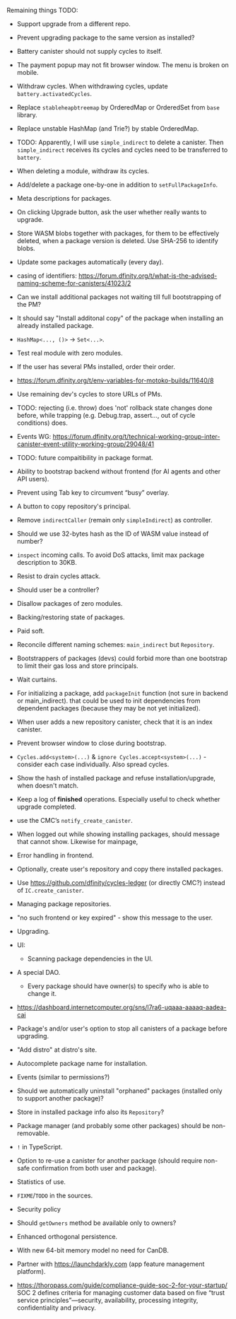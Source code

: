 Remaining things TODO:

- Support upgrade from a different repo.

- Prevent upgrading package to the same version as installed?

- Battery canister should not supply cycles to itself.

- The payment popup may not fit browser window. The menu is broken on mobile.

- Withdraw cycles. When withdrawing cycles, update `battery.activatedCycles`.

- Replace `stableheapbtreemap` by OrderedMap or OrderedSet from `base` library.

- Replace unstable HashMap (and Trie?) by stable OrderedMap.

- TODO: Apparently, I will use `simple_indirect` to delete a canister.
  Then `simple_indirect` receives its cycles and cycles need to be transferred to `battery`.

- When deleting a module, withdraw its cycles.

- Add/delete a package one-by-one in addition to `setFullPackageInfo`.

- Meta descriptions for packages.

- On clicking Upgrade button, ask the user whether really wants to upgrade.

- Store WASM blobs together with packages, for them to be effectively deleted, when a package version is deleted.
  Use SHA-256 to identify blobs.  

- Update some packages automatically (every day).

- casing of identifiers: https://forum.dfinity.org/t/what-is-the-advised-naming-scheme-for-canisters/41023/2

- Can we install additional packages not waiting till full bootstrapping of the PM?

- It should say "Install additonal copy" of the package when installing an already installed package.

- `HashMap<..., ()>` -> `Set<...>`.

- Test real module with zero modules.

- If the user has several PMs installed, order their order.

- https://forum.dfinity.org/t/env-variables-for-motoko-builds/11640/8

- Use remaining dev's cycles to store URLs of PMs.

- TODO: rejecting (i.e. throw) does 'not' rollback state changes done before, while trapping (e.g. Debug.trap, assert…, out of cycle conditions) does.

- Events WG: https://forum.dfinity.org/t/technical-working-group-inter-canister-event-utility-working-group/29048/41

- TODO: future compaitibility in package format.

- Ability to bootstrap backend without frontend (for AI agents and other API users).

- Prevent using Tab key to circumvent “busy” overlay.

- A button to copy repository's principal.

- Remove `indirectCaller` (remain only `simpleIndirect`) as controller.

- Should we use 32-bytes hash as the ID of WASM value instead of number?

- `inspect` incoming calls. To avoid DoS attacks, limit max package description to 30KB.

- Resist to drain cycles attack.

- Should user be a controller?

- Disallow packages of zero modules.

- Backing/restoring state of packages.

- Paid soft.

- Reconcile different naming schemes: `main_indirect` but `Repository`.

- Bootstrappers of packages (devs) could forbid more than one bootstrap to limit their gas loss and store principals.

- Wait curtains.

- For initializing a package, add `packageInit` function (not sure in backend or main_indirect).
  that could be used to init dependencies from dependent packages (because they may be not yet initialized).

- When user adds a new repository canister, check that it is an index canister.

- Prevent browser window to close during bootstrap.

- `Cycles.add<system>(...)` & `ignore Cycles.accept<system>(...)` - consider each case individually. Also spread cycles.

- Show the hash of installed package and refuse installation/upgrade, when doesn't match.

- Keep a log of **finished** operations. Especially useful to check whether upgrade completed.

- use the CMC’s `notify_create_canister`.

- When logged out while showing installing packages, should message that cannot show.
  Likewise for mainpage,

- Error handling in frontend.

- Optionally, create user's repository and copy there installed packages.

- Use https://github.com/dfinity/cycles-ledger (or directly CMC?) instead of `IC.create_canister`.

- Managing package repositories.

- "no such frontend or key expired" - show this message to the user.

- Upgrading.

- UI:
    - Scanning package dependencies in the UI.

- A special DAO.

  - Every package should have owner(s) to specify who is able to change it.

- https://dashboard.internetcomputer.org/sns/l7ra6-uqaaa-aaaaq-aadea-cai

- Package's and/or user's option to stop all canisters of a package before upgrading.

- "Add distro" at distro's site.

- Autocomplete package name for installation.

- Events (similar to permissions?)

- Should we automatically uninstall "orphaned" packages (installed only to support another package)?

- Store in installed package info also its `Repository`?

- Package manager (and probably some other packages) should be non-removable.

- `!` in TypeScript.

- Option to re-use a canister for another package (should require non-safe confirmation from both
  user and package).

- Statistics of use.

- `FIXME`/`TODO` in the sources.

- Security policy

- Should `getOwners` method be available only to owners?

- Enhanced orthogonal persistence.

- With new 64-bit memory model no need for CanDB.

- Partner with https://launchdarkly.com (app feature management platform).

- https://thoropass.com/guide/compliance-guide-soc-2-for-your-startup/
  SOC 2 defines criteria for managing customer data based on five “trust service principles”—security, availability, processing integrity, confidentiality and privacy.